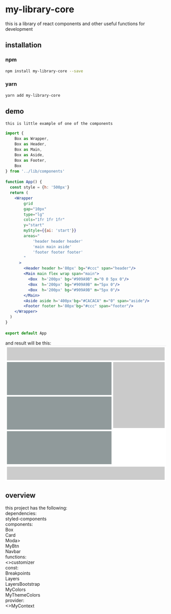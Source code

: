 # my-library-core
this is a library of react components and other useful functions for development

## installation

### npm
```bash
npm install my-library-core --save
```
### yarn 
```bash
yarn add my-library-core
```
## demo
    this is little example of one of the components
```jsx
import {
    Box as Wrapper,
    Box as Header,
    Box as Main,
    Box as Aside,
    Box as Footer,
    Box
} from '../lib/components'

function App() {
  const style = {h: '500px'}
  return (
    <Wrapper 
        grid
        gap="10px"
        type="lg" 
        cols="1fr 1fr 1fr" 
        y="start"
        myStyle={{ai: 'start'}}
        areas="
            'header header header'
            'main main aside'
            'footer footer footer'
        "
      >
        <Header header h='80px' bg="#ccc" span="header"/>
        <Main main flex wrap span="main">
          <Box  h='200px' bg="#909A9B" m="0 0 5px 0"/>
          <Box  h='200px' bg="#909A9B" m="5px 0"/>
          <Box  h='200px' bg="#909A9B" m="5px 0"/>
        </Main>
        <Aside aside h='400px'bg="#CACACA" m="0" span="aside"/>
        <Footer footer h='80px'bg="#ccc" span="footer"/>
    </Wrapper>
  )
}

export default App
```
and result will be this:
![Screenshot](src/assets/Capture.PNG)


## overview
this project has the following:<br />
dependencies:<br />
    styled-components <br />
components: <br />
    Box<br />
    Card<br />
    Moda><br />
    MyBtn<br />
    Navbar<br />
functions: <br />
    <>customizer<br />
const: <br />
    Breakpoints<br />
    Layers<br />
    LayersBootstrap<br />
    MyColors<br />
    MyThemeColors<br />
provider:<br />
    <>MyContext<br />